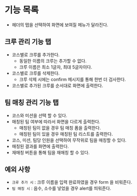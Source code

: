 # 기능 목록

- 헤더의 탭을 선택하여 화면에 보여질 메뉴가 달라진다.

## 크루 관리 기능 탭
- 코스별로 크루를 추가한다.
    - 동일한 이름의 크루는 추가할 수 없다.
    - 크루 이름은 최소 1글자, 최대 5글자이다.
- 코스별로 크루를 삭제한다.
    - 크루 삭제 시에는 confirm 메시지를 통해 한번 더 검사한다.
- 코스별로 추가된 크루를 순서대로 화면에 출력한다.


## 팀 매칭 관리 기능 탭
- 코스와 미션을 선택 할 수 있다.
- 매칭된 팀 여부에 따라서 화면을 다르게 출력한다.
    - 매칭된 팀이 없을 경우 팀 매칭 폼을 출력한다.
    - 매칭된 팀이 있을 경우 매칭된 팀 리스트를 출력한다.
- 코스, 미션, 팀당 인원을 선택하여 무작위로 팀을 매칭할 수 있다.
- 매칭된 결과를 화면에 출력한다.
- 재매칭 버튼을 통해 팀을 재매칭 할 수 있다.

## 예외 사항
- `크루 추가 시` : 크루 이름을 입력 완료하였을 경우 form 을 비워준다.
- `팀 매칭 시` : 음수, 소수를 넣었을 경우 alert를 띄워준다.